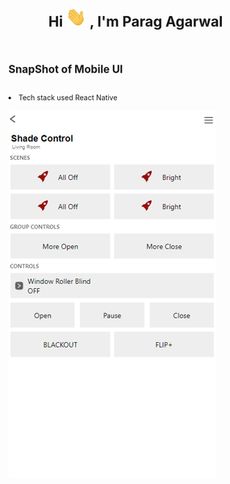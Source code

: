 <h1 align="center">Hi <a target="_blank" rel="noopener noreferrer">
<img src="https://raw.githubusercontent.com/ABSphreak/ABSphreak/master/gifs/Hi.gif" width="40px" />
</a>, I'm Parag Agarwal</h1>
<br>
<h2 style="margin-bottom: 10;">SnapShot of Mobile UI</h2>
<br>
<li>Tech stack used React Native</li>
<br>
<img src="https://github.com/Parag589/Mobile-UI/blob/main/Assignment%20Done%20by%20Parag%20Agarwal.png" />

